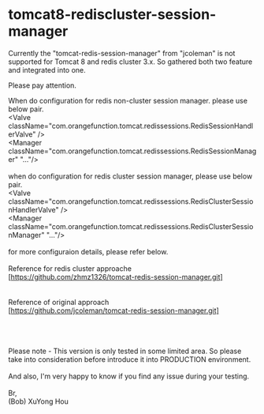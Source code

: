 # tomcat8-rediscluster-session-manager

Currently the "tomcat-redis-session-manager" from "jcoleman" is not supported for Tomcat 8 and redis cluster 3.x.
So gathered both two feature and integrated into one.

Please pay attention. <br>

When do configuration for redis non-cluster session manager. please use below pair.<br>
&#x3C;Valve className="com.orangefunction.tomcat.redissessions.RedisSessionHandlerValve" /&#x3E;<br>
&#x3C;Manager className="com.orangefunction.tomcat.redissessions.RedisSessionManager" "..."/&#x3E;
<br>
<br>
when do configuration for redis cluster session manager, please use below pair.<br>
&#x3C;Valve className="com.orangefunction.tomcat.redissessions.RedisClusterSessionHandlerValve" /&#x3E;<br>
&#x3C;Manager className="com.orangefunction.tomcat.redissessions.RedisClusterSessionManager" "..."/&#x3E;<br>
<br>
for more configuraion details, please refer below.
<br>
<br>
Reference for redis cluster approache<br>
[https://github.com/zhmz1326/tomcat-redis-session-manager.git]<br>
<br><br>
Reference of original approach<br>
[https://github.com/jcoleman/tomcat-redis-session-manager.git]<br>
<br>
<br>
<br>

Please note - This version is only tested in some limited area. So please take into consideration before introduce it into PRODUCTION environment. <br> 
<br>
And also, I'm very happy to know if you find any issue during your testing.
<br>
<br>
Br, <br>
(Bob) XuYong Hou

